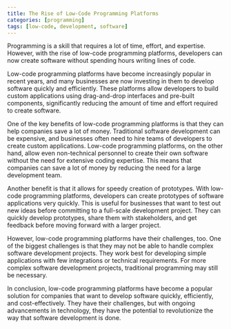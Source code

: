 ```yaml
---
title: The Rise of Low-Code Programming Platforms
categories: [programming]
tags: [low-code, development, software]
---
```


Programming is a skill that requires a lot of time, effort, and expertise. However, with the rise of low-code programming platforms, developers can now create software without spending hours writing lines of code.

Low-code programming platforms have become increasingly popular in recent years, and many businesses are now investing in them to develop software quickly and efficiently. These platforms allow developers to build custom applications using drag-and-drop interfaces and pre-built components, significantly reducing the amount of time and effort required to create software.

One of the key benefits of low-code programming platforms is that they can help companies save a lot of money. Traditional software development can be expensive, and businesses often need to hire teams of developers to create custom applications. Low-code programming platforms, on the other hand, allow even non-technical personnel to create their own software without the need for extensive coding expertise. This means that companies can save a lot of money by reducing the need for a large development team.

Another benefit is that it allows for speedy creation of prototypes. With low-code programming platforms, developers can create prototypes of software applications very quickly. This is useful for businesses that want to test out new ideas before committing to a full-scale development project. They can quickly develop prototypes, share them with stakeholders, and get feedback before moving forward with a larger project.

However, low-code programming platforms have their challenges, too. One of the biggest challenges is that they may not be able to handle complex software development projects. They work best for developing simple applications with few integrations or technical requirements. For more complex software development projects, traditional programming may still be necessary.

In conclusion, low-code programming platforms have become a popular solution for companies that want to develop software quickly, efficiently, and cost-effectively. They have their challenges, but with ongoing advancements in technology, they have the potential to revolutionize the way that software development is done.